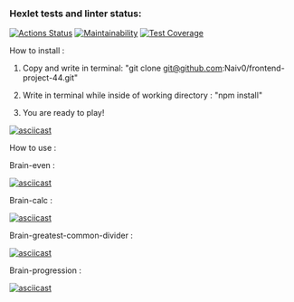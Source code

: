 ### Hexlet tests and linter status:
[![Actions Status](https://github.com/Naiv0/frontend-project-44/workflows/hexlet-check/badge.svg)](https://github.com/Naiv0/frontend-project-44/actions)
[![Maintainability](https://api.codeclimate.com/v1/badges/afef6a41dc4ee99ee9a5/maintainability)](https://codeclimate.com/github/Naiv0/frontend-project-44/maintainability)
[![Test Coverage](https://api.codeclimate.com/v1/badges/afef6a41dc4ee99ee9a5/test_coverage)](https://codeclimate.com/github/Naiv0/frontend-project-44/test_coverage)  

How to install :  

1. Copy and write in terminal: "git clone git@github.com:Naiv0/frontend-project-44.git"  

2. Write in terminal while inside of working directory : "npm install"  

3. You are ready to play!  

[![asciicast](https://asciinema.org/a/2yuigmLmOK8FgO5dtOjR5Iyjs.svg)](https://asciinema.org/a/2yuigmLmOK8FgO5dtOjR5Iyjs)  

How to use :  


Brain-even :  

[![asciicast](https://asciinema.org/a/xty6nQXxSywthGdhR70u7OHjJ.svg)](https://asciinema.org/a/xty6nQXxSywthGdhR70u7OHjJ)  

Brain-calc :  

[![asciicast](https://asciinema.org/a/FAmf9amcyzukGiNsQQWazCrSk.svg)](https://asciinema.org/a/FAmf9amcyzukGiNsQQWazCrSk)  

Brain-greatest-common-divider :  

[![asciicast](https://asciinema.org/a/llU6WXqw5MtqM5Q7cOFrt2f2Z.svg)](https://asciinema.org/a/llU6WXqw5MtqM5Q7cOFrt2f2Z)  

Brain-progression :  

[![asciicast](https://asciinema.org/a/QCqcCNZhy1TE5rjqcjoDCmgjy.svg)](https://asciinema.org/a/QCqcCNZhy1TE5rjqcjoDCmgjy)  
